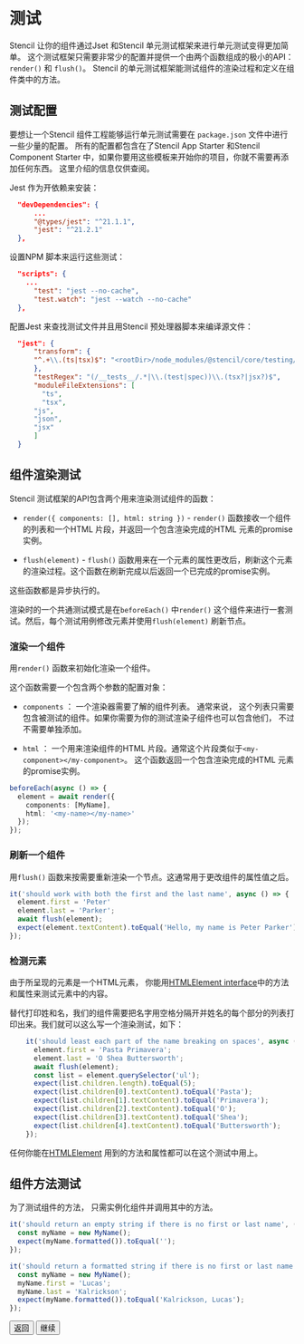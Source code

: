 # 测试

Stencil 让你的组件通过Jset 和Stencil 单元测试框架来进行单元测试变得更加简单。 这个测试框架只需要非常少的配置并提供一个由两个函数组成的极小的API： `render()` 和 `flush()`。 Stencil 的单元测试框架能测试组件的渲染过程和定义在组件类中的方法。

## 测试配置

要想让一个Stencil 组件工程能够运行单元测试需要在 `package.json` 文件中进行一些少量的配置。 所有的配置都包含在了Stencil App Starter 和Stencil Component Starter 中，如果你要用这些模板来开始你的项目，你就不需要再添加任何东西。 这里介绍的信息仅供查阅。

Jest 作为开依赖来安装：

```json
  "devDependencies": {
	  ...
	  "@types/jest": "^21.1.1",
	  "jest": "^21.2.1"
  },
```

设置NPM 脚本来运行这些测试：

```json
  "scripts": {
  	...
	  "test": "jest --no-cache",
	  "test.watch": "jest --watch --no-cache"
  },
```

配置Jest 来查找测试文件并且用Stencil 预处理器脚本来编译源文件：

```json
  "jest": {
	  "transform": {
  	  "^.+\\.(ts|tsx)$": "<rootDir>/node_modules/@stencil/core/testing/jest.preprocessor.js"
	  },
	  "testRegex": "(/__tests__/.*|\\.(test|spec))\\.(tsx?|jsx?)$",
	  "moduleFileExtensions": [
    	"ts",
    	"tsx",
  	  "js",
  	  "json",
  	  "jsx"
	  ]
  }
```

## 组件渲染测试

Stencil 测试框架的API包含两个用来渲染测试组件的函数：
- `render({ components: [], html: string })` - `render()` 函数接收一个组件的列表和一个HTML 片段，并返回一个包含渲染完成的HTML 元素的promise实例。

- `flush(element)` - `flush()` 函数用来在一个元素的属性更改后，刷新这个元素的渲染过程。这个函数在刷新完成以后返回一个已完成的promise实例。

这些函数都是异步执行的。

渲染时的一个共通测试模式是在`beforeEach()` 中`render()` 这个组件来进行一套测试。然后，每个测试用例修改元素并使用`flush(element)` 刷新节点。

### 渲染一个组件

用`render()` 函数来初始化渲染一个组件。

这个函数需要一个包含两个参数的配置对象：

- `components` ： 一个渲染器需要了解的组件列表。 通常来说， 这个列表只需要包含被测试的组件。如果你需要为你的测试渲染子组件也可以包含他们，
不过不需要单独添加。

- `html` ： 一个用来渲染组件的HTML 片段。通常这个片段类似于`<my-component></my-component>`。 这个函数返回一个包含渲染完成的HTML 元素的promise实例。

```ts
beforeEach(async () => {
  element = await render({
    components: [MyName],
    html: '<my-name></my-name>'
  });
});
```

### 刷新一个组件

用`flush()` 函数来按需要重新渲染一个节点。这通常用于更改组件的属性值之后。

```ts
it('should work with both the first and the last name', async () => {
  element.first = 'Peter'
  element.last = 'Parker';
  await flush(element);
  expect(element.textContent).toEqual('Hello, my name is Peter Parker');
});
```

### 检测元素

由于所呈现的元素是一个HTML元素， 你能用[HTMLElement interface](https://developer.mozilla.org/en-US/docs/Web/API/HTMLElement)中的方法和属性来测试元素中的内容。

替代打印姓和名，我们的组件需要把名字用空格分隔开并姓名的每个部分的列表打印出来。我们就可以这么写一个渲染测试，如下：

```ts
    it('should least each part of the name breaking on spaces', async () => {
      element.first = 'Pasta Primavera';
      element.last = 'O Shea Buttersworth';
      await flush(element);
      const list = element.querySelector('ul');
      expect(list.children.length).toEqual(5);
      expect(list.children[0].textContent).toEqual('Pasta');
      expect(list.children[1].textContent).toEqual('Primavera');
      expect(list.children[2].textContent).toEqual('O');
      expect(list.children[3].textContent).toEqual('Shea');
      expect(list.children[4].textContent).toEqual('Buttersworth');
    });
```
任何你能在[HTMLElement](https://developer.mozilla.org/en-US/docs/Web/API/HTMLElement) 用到的方法和属性都可以在这个测试中用上。


## 组件方法测试

为了测试组件的方法， 只需实例化组件并调用其中的方法。

```ts
it('should return an empty string if there is no first or last name', () => {
  const myName = new MyName();
  expect(myName.formatted()).toEqual('');
});
```

```ts
it('should return a formatted string if there is no first or last name', () => {
  const myName = new MyName();
  myName.first = 'Lucas';
  myName.last = 'Kalrickson';
  expect(myName.formatted()).toEqual('Kalrickson, Lucas');
});
```

<stencil-route-link url="/docs/handling-arrays" router="#router" custom="true">
  <button class="backButton">
    返回
  </button>
</stencil-route-link>

<stencil-route-link url="/docs/stencil-config" custom="true">
  <button class="nextButton">
    继续
  </button>
</stencil-route-link>

